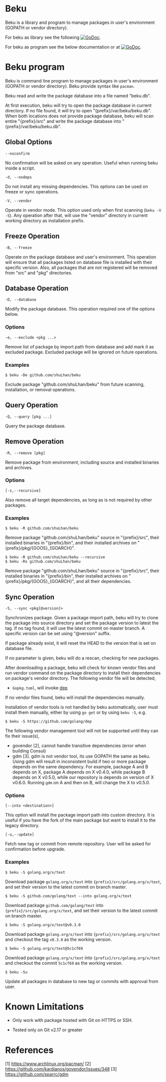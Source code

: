 # Beku

Beku is a library and program to manage packages in user's environment (GOPATH
or vendor directory).

For beku as library see the following
[![GoDoc](https://godoc.org/github.com/shuLhan/beku?status.svg)](https://godoc.org/github.com/shuLhan/beku).

For beku as program see the below documentation or at
[![GoDoc](https://godoc.org/github.com/shuLhan/beku/cmd/beku?status.svg)](https://godoc.org/github.com/shuLhan/beku/cmd/beku).


# Beku program

Beku is command line program to manage packages in user's environment (GOPATH
or vendor directory). Beku provide syntax like `pacman`.

Beku read and write the package database into a file named "beku.db".

At first execution, beku will try to open the package database in current
directory. If no file found, it will try to open
"{prefix}/var/beku/beku.db". When both locations does not provide
package database, beku will scan entire "{prefix}/src" and write the
package database into "{prefix}/var/beku/beku.db".

## Global Options

	--noconfirm

No confirmation will be asked on any operation. Useful when running beku
inside a script.

	-d, --nodeps

Do not install any missing dependencies.  This options can be used on freeze
or sync operations.

	-V, --vendor

Operate in vendor mode.  This option used only when first scanning
(`beku -V -S`).
Any operation after that, will use the "vendor" directory in current
working directory as installation prefix.

## Freeze Operation

	-B, --freeze

Operate on the package database and user's environment. This operation will
ensure that all packages listed on database file is installed with their
specific version.  Also, all packages that are not registered will
be removed from "src" and "pkg" directories.


## Database Operation

	-D, --database

Modify the package database. This operation required one of the options
below.

### Options

	-e, --exclude <pkg ...>

Remove list of package by import path from database and add mark it as
excluded package.  Excluded package will be ignored on future operations.

### Examples

	$ beku -De github.com/shuLhan/beku

Exclude package "github.com/shuLhan/beku" from future scanning,
installation, or removal operations.


## Query Operation

	-Q, --query [pkg ...]

Query the package database.

## Remove Operation

	-R, --remove [pkg]

Remove package from environment, including source and installed binaries and
archives.

### Options

	[-s,--recursive]

Also remove all target dependencies, as long as is not required by other
packages.

### Examples

	$ beku -R github.com/shuLhan/beku

Remove package "github.com/shuLhan/beku" source in "{prefix}/src",
their installed binaries in "{prefix}/bin", and their installed archives on
"{prefix}/pkg/{GOOS}_{GOARCH}".

	$ beku -R github.com/shuLhan/beku --recursive
	$ beku -Rs github.com/shuLhan/beku

Remove package "github.com/shuLhan/beku" source in "{prefix}/src",
their installed binaries in "{prefix}/bin", their installed archives on
"{prefix}/pkg/{GOOS}_{GOARCH}", and all their dependencies.


## Sync Operation

	-S, --sync <pkg[@version]>

Synchronizes package. Given a package import path, beku will try to clone
the package into source directory and set the package version to
latest the tag. If no tag found, it will use the latest commit on master
branch. A specific version can be set using "@version" suffix.

If package already exist, it will reset the HEAD to the version that is set
on database file.

If no parameter is given, beku will do a rescan, checking for new packages.

After downloading a package, beku will check for known vendor files and run
vendor command on the package directory to install their dependencies on
package's vendor directory.  The following vendor file will be detected,

* `Gopkg.toml`, will invoke [dep](https://github.com/golang/dep)

If no vendor files found, beku will install the dependencies manually.

Installation of vendor tools is not handled by beku automatically, user must
install them manually, either by using `go get` or by using `beku -S`, e.g.

	$ beku -S https://github.com/golang/dep

The following vendor management tool will not be supported until
they can fix their issue(s),

* govendor [2], cannot handle transitive dependencies (error when building
Consul)
* gdm [3].  gdm is not vendor tool, its use GOPATH the same as beku.  Using
gdm will result in inconsistent build if two or more package depends on the
same dependency.  For example, package A and B depends on X, package A
depends on X v0.4.0, while package B depends on X v0.5.0, while our repository
is depends on version of X v0.6.0.  Running `gdm` on A and then on B, will
change the X to v0.5.0.

### Options

	[--into <destination>]

This option will install the package import path into custom directory.
It is useful if you have the fork of the main package but want to install
it to the legacy directory.

	[-u,--update]

Fetch new tag or commit from remote repository. User will be asked for
confirmation before upgrade.

### Examples

	$ beku -S golang.org/x/text

Download package `golang.org/x/text` into `{prefix}/src/golang.org/x/text`,
and set their version to the latest commit on branch master.

	$ beku -S github.com/golang/text --into golang.org/x/text

Download package `github.com/golang/text` into
`{prefix}/src/golang.org/x/text`, and set their version to the latest commit
on branch master.

	$ beku -S golang.org/x/text@v0.3.0

Download package `golang.org/x/text` into `{prefix}/src/golang.org/x/text`
and checkout the tag `v0.3.0` as the working version.

	$ beku -S golang.org/x/text@5c1cf69

Download package `golang.org/x/text` into `{prefix}/src/golang.org/x/text`
and checkout the commit `5c1cf69` as the working version.

	$ beku -Su

Update all packages in database to new tag or commits with approval from
user.


# Known Limitations

* Only work with package hosted with Git on HTTPS or SSH.

* Tested only on Git v2.17 or greater


# References

[1] https://www.archlinux.org/pacman/
[2] https://github.com/kardianos/govendor/issues/348
[3] https://github.com/sparrc/gdm
